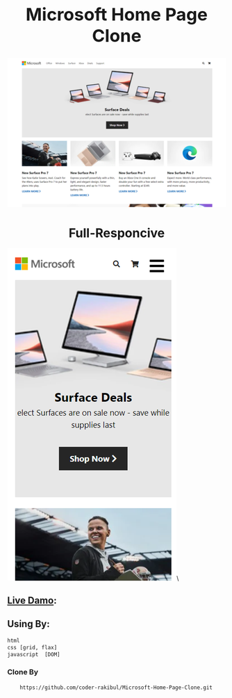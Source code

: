 <h1 style='font-size: 40px' align="center">Microsoft Home Page Clone </h1>

![Images](Images/Outsite/Screenshot_2.png)


<h1 align="center">Full-Responcive</h1>

![Images](Images/Outsite/Screenshot_3.png)\
## [Live Damo](): 

## Using By: 
    html
    css [grid, flax]
    javascript  [DOM]
### Clone By 
``` https
    https://github.com/coder-rakibul/Microsoft-Home-Page-Clone.git
```